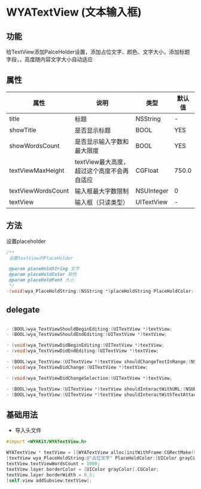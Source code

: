 # WYATextView (文本输入框)

## 功能

给TextView添加PalceHolder设置，添加占位文字、颜色、文字大小，添加标题字段，，高度随内容文字大小自动适应

## 属性

属性 | 说明 | 类型 | 默认值
---|---|---|---
title| 标题 | NSString |-
showTitle | 是否显示标题 | BOOL | YES
showWordsCount | 是否显示输入字数和最大限度 |BOOL | YES
textViewMaxHeight | textView最大高度，超过这个高度不会再自适应 | CGFloat | 750.0
textViewWordsCount | 输入框最大字数限制 | NSUInteger | 0
textView | 输入框（只读类型）| UITextView | -

## 方法
设置placeholder

```objective-c
/**
 设置textView的PlaceHolder

 @param placeHoldString 文字
 @param placeHoldColor 颜色
 @param placeHoldFont 大小
 */
-(void)wya_PlaceHoldString:(NSString *)placeHoldString PlaceHoldColor:(UIColor *)placeHoldColor PlaceHoldFont:(CGFloat)placeHoldFont;
```

## delegate
```objective-c

- (BOOL)wya_TextViewShouldBeginEditing:(UITextView *)textView;
- (BOOL)wya_TextViewShouldEndEditing:(UITextView *)textView;

- (void)wya_TextViewDidBeginEditing:(UITextView *)textView;
- (void)wya_TextViewDidEndEditing:(UITextView *)textView;

- (BOOL)wya_TextView:(UITextView *)textView shouldChangeTextInRange:(NSRange)range replacementText:(NSString *)text;
- (void)wya_TextViewDidChange:(UITextView *)textView;

- (void)wya_TextViewDidChangeSelection:(UITextView *)textView;

- (BOOL)wya_TextView:(UITextView *)textView shouldInteractWithURL:(NSURL *)URL inRange:(NSRange)characterRange interaction:(UITextItemInteraction)interaction NS_AVAILABLE_IOS(10_0);
- (BOOL)wya_TextView:(UITextView *)textView shouldInteractWithTextAttachment:(NSTextAttachment *)textAttachment inRange:(NSRange)characterRange interaction:(UITextItemInteraction)interaction NS_AVAILABLE_IOS(10_0);
```
## 基础用法
* 导入头文件

```objective-c
#import <WYAKit/WYATextView.h>
```

```objective-c
WYATextView * textView = [[WYATextView alloc]initWithFrame:CGRectMake(0, 100, self.view.frame.size.width, 100)];
[textView wya_PlaceHoldString:@"占位文字" PlaceHoldColor:[UIColor grayColor] PlaceHoldFont:15.f];
textView.textViewWordsCount = 1000;
textView.layer.borderColor = [UIColor grayColor].CGColor;
textView.layer.borderWidth = 0.5;
[self.view addSubview:textView];
```



